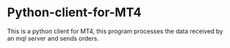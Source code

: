 # Python-client-for-MT4

This is a python client for MT4, this program processes the data received by an mql server and sends orders.
